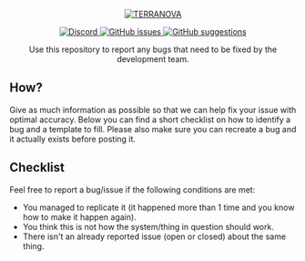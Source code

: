 <p align="center">
	<a href="https://github.com/terranova3/hl2rp/">
		<img src="https://i.gyazo.com/0a9fee7695ceeb9947cf6703ae7be509.png" alt="TERRANOVA" />
	</a>
</p>

<p align="center">
	<a href="https://discord.gg/4Sh9gbW">
		<img alt="Discord" src="https://img.shields.io/discord/703480712854241686">
	</a>
	<a href="https://github.com/terranova3/hl2rp-issues/issues">
		<img alt="GitHub issues" src="https://img.shields.io/github/issues-raw/terranova3/hl2rp-issues">
	</a>
	<a href="https://github.com/terranova3/hl2rp-suggestions/issues">
		<img alt="GitHub suggestions" src="https://img.shields.io/github/issues-raw/terranova3/hl2rp-suggestions?label=open%20suggestions">
	</a>
</p>

<p align="center">
Use this repository to report any bugs that need to be fixed by the development team.
</p>

## How?

Give as much information as possible so that we can help fix your issue with optimal accuracy. 
Below you can find a short checklist on how to identify a bug and a template to fill.
Please also make sure you can recreate a bug and it actually exists before posting it.

## Checklist
Feel free to report a bug/issue if the following conditions are met:
- You managed to replicate it (it happened more than 1 time and you know how to make it happen again).
- You think this is not how the system/thing in question should work.
- There isn't an already reported issue (open or closed) about the same thing.
